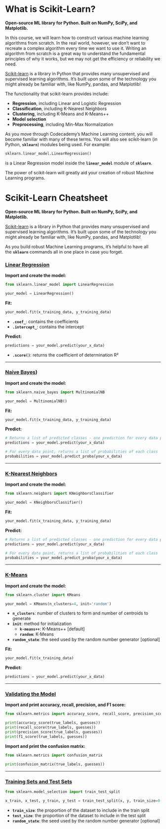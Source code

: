 # What is Scikit-Learn?

**Open-source ML library for Python. Built on NumPy, SciPy, and Matplotlib.**

In this course, we will learn how to construct various machine learning algorithms from scratch. In the real world, however, we don’t want to recreate a complex algorithm every time we want to use it. Writing an algorithm from scratch is a great way to understand the fundamental principles of why it works, but we may not get the efficiency or reliability we need.

[Scikit-learn](http://scikit-learn.org/stable/) is a library in Python that provides many unsupervised and supervised learning algorithms. It’s built upon some of the technology you might already be familiar with, like NumPy, pandas, and Matplotlib!

The functionality that scikit-learn provides include:

- **Regression**, including Linear and Logistic Regression
- **Classification**, including K-Nearest Neighbors
- **Clustering**, including K-Means and K-Means++
- **Model selection**
- **Preprocessing**, including Min-Max Normalization

As you move through Codecademy’s Machine Learning content, you will become familiar with many of these terms. You will also see scikit-learn (in Python, **`sklearn`**) modules being used. For example:

```python
sklearn.linear_model.LinearRegression()

```

is a Linear Regression model inside the **`linear_model`** module of **`sklearn`**.

The power of scikit-learn will greatly aid your creation of robust Machine Learning programs.

# **Scikit-Learn Cheatsheet**

**Open-source ML library for Python. Built on NumPy, SciPy, and Matplotlib.**

[Scikit-learn](http://scikit-learn.org/stable/) is a library in Python that provides many unsupervised and supervised learning algorithms. It’s built upon some of the technology you might already be familiar with, like NumPy, pandas, and Matplotlib!

As you build robust Machine Learning programs, it’s helpful to have all the **`sklearn`** commands all in one place in case you forget.

### **[Linear Regression](http://scikit-learn.org/stable/modules/generated/sklearn.linear_model.LinearRegression.html)**

**Import and create the model:**

```python
from sklearn.linear_model import LinearRegression

your_model = LinearRegression()

```

**Fit:**

```python
your_model.fit(x_training_data, y_training_data)

```

- **`.coef_`**: contains the coefficients
- **`.intercept_`**: contains the intercept

**Predict:**

```python
predictions = your_model.predict(your_x_data)

```

- **`.score()`**: returns the coefficient of determination R²

---

### **[Naive Bayes](http://scikit-learn.org/stable/modules/generated/sklearn.naive_bayes.MultinomialNB.html#sklearn.naive_bayes.MultinomialNB))**

**Import and create the model:**

```python
from sklearn.naive_bayes import MultinomialNB

your_model = MultinomialNB()

```

**Fit:**

```python
your_model.fit(x_training_data, y_training_data)

```

**Predict:**

```python
# Returns a list of predicted classes - one prediction for every data point
predictions = your_model.predict(your_x_data)

# For every data point, returns a list of probabilities of each class
probabilities = your_model.predict_proba(your_x_data)

```

---

### **[K-Nearest Neighbors](http://scikit-learn.org/stable/modules/generated/sklearn.neighbors.KNeighborsClassifier.html#sklearn.neighbors.KNeighborsClassifier)**

**Import and create the model:**

```python
from sklearn.neigbors import KNeighborsClassifier

your_model = KNeighborsClassifier()

```

**Fit:**

```python
your_model.fit(x_training_data, y_training_data)

```

**Predict:**

```python
# Returns a list of predicted classes - one prediction for every data point
predictions = your_model.predict(your_x_data)

# For every data point, returns a list of probabilities of each class
probabilities = your_model.predict_proba(your_x_data)

```

---

### **[K-Means](http://scikit-learn.org/stable/modules/generated/sklearn.cluster.KMeans.html)**

**Import and create the model:**

```python
from sklearn.cluster import KMeans

your_model = KMeans(n_clusters=4, init='random')

```

- **`n_clusters`**: number of clusters to form and number of centroids to generate
- **`init`**: method for initialization
    - **`k-means++`**: K-Means++ [default]
    - **`random`**: K-Means
- **`random_state`**: the seed used by the random number generator [optional]

**Fit:**

```python
your_model.fit(x_training_data)

```

**Predict:**

```python
predictions = your_model.predict(your_x_data)

```

---

### **[Validating the Model](http://scikit-learn.org/stable/modules/classes.html#sklearn-metrics-metrics)**

**Import and print accuracy, recall, precision, and F1 score:**

```python
from sklearn.metrics import accuracy_score, recall_score, precision_score, f1_score

print(accuracy_score(true_labels, guesses))
print(recall_score(true_labels, guesses))
print(precision_score(true_labels, guesses))
print(f1_score(true_labels, guesses))

```

**Import and print the confusion matrix:**

```python
from sklearn.metrics import confusion_matrix

print(confusion_matrix(true_labels, guesses))

```

---

### **[Training Sets and Test Sets](http://scikit-learn.org/stable/modules/generated/sklearn.model_selection.train_test_split.html)**

```python
from sklearn.model_selection import train_test_split

x_train, x_test, y_train, y_test = train_test_split(x, y, train_size=0.8, test_size=0.2)

```

- **`train_size`**: the proportion of the dataset to include in the train split
- **`test_size`**: the proportion of the dataset to include in the test split
- **`random_state`**: the seed used by the random number generator [optional]